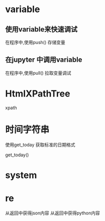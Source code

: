 # variable
## 使用variable来快速调试

在程序中,使用push() 存储变量


## 在jupyter 中调用variable
在程序中,使用pull() 拉取变量调试

# HtmlXPathTree

xpath

# 时间字符串
使用get_today 获取标准的日期格式

get_today()

# system

##

# re

从返回中获得json内容
从返回中获得python内容

# 